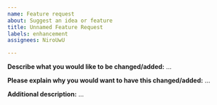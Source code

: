 ```yaml
---
name: Feature request
about: Suggest an idea or feature
title: Unnamed Feature Request
labels: enhancement
assignees: NiroUwU

---
```


**Describe what you would like to be changed/added:**
...

**Please explain why you would want to have this changed/added:**
...

**Additional description:**
...
